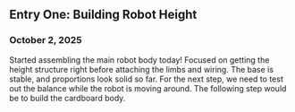 ## Entry One: Building Robot Height
### October 2, 2025

Started assembling the main robot body today! Focused on getting the height structure right before attaching the limbs and wiring. The base is stable, and proportions look solid so far. For the next step, we need to test out the balance while the robot is moving around. The following step would be to build the cardboard body.
